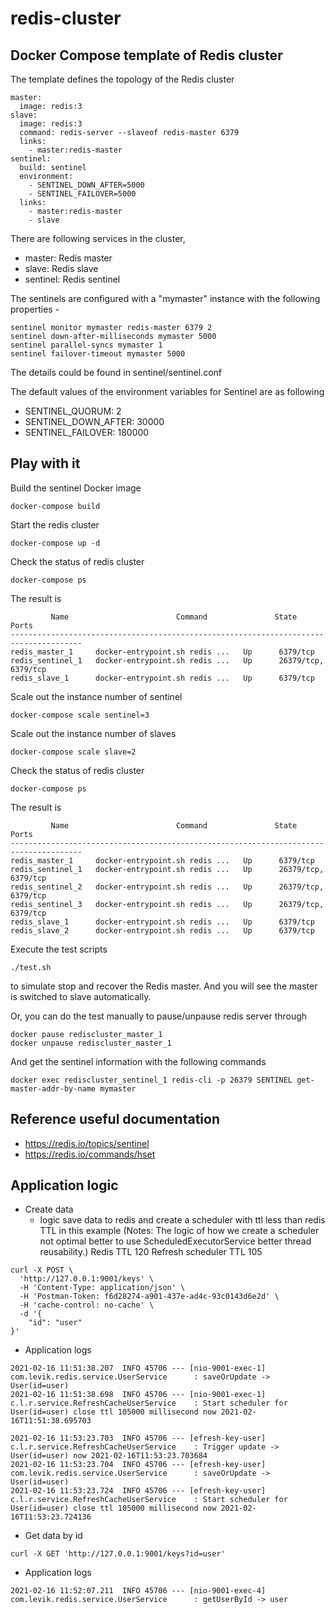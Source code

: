 # redis-cluster 

## Docker Compose template of Redis cluster

The template defines the topology of the Redis cluster

```
master:
  image: redis:3
slave:
  image: redis:3
  command: redis-server --slaveof redis-master 6379
  links:
    - master:redis-master
sentinel:
  build: sentinel
  environment:
    - SENTINEL_DOWN_AFTER=5000
    - SENTINEL_FAILOVER=5000    
  links:
    - master:redis-master
    - slave
```

There are following services in the cluster,

* master: Redis master
* slave:  Redis slave
* sentinel: Redis sentinel


The sentinels are configured with a "mymaster" instance with the following properties -

```
sentinel monitor mymaster redis-master 6379 2
sentinel down-after-milliseconds mymaster 5000
sentinel parallel-syncs mymaster 1
sentinel failover-timeout mymaster 5000
```

The details could be found in sentinel/sentinel.conf

The default values of the environment variables for Sentinel are as following

* SENTINEL_QUORUM: 2
* SENTINEL_DOWN_AFTER: 30000
* SENTINEL_FAILOVER: 180000



## Play with it

Build the sentinel Docker image

```
docker-compose build
```

Start the redis cluster

```
docker-compose up -d
```

Check the status of redis cluster

```
docker-compose ps
```

The result is 

```
         Name                        Command               State          Ports        
--------------------------------------------------------------------------------------
redis_master_1     docker-entrypoint.sh redis ...   Up      6379/tcp            
redis_sentinel_1   docker-entrypoint.sh redis ...   Up      26379/tcp, 6379/tcp 
redis_slave_1      docker-entrypoint.sh redis ...   Up      6379/tcp     
```

Scale out the instance number of sentinel

```
docker-compose scale sentinel=3
```

Scale out the instance number of slaves

```
docker-compose scale slave=2
```

Check the status of redis cluster

```
docker-compose ps
```

The result is 

```
         Name                        Command               State          Ports        
--------------------------------------------------------------------------------------
redis_master_1     docker-entrypoint.sh redis ...   Up      6379/tcp            
redis_sentinel_1   docker-entrypoint.sh redis ...   Up      26379/tcp, 6379/tcp 
redis_sentinel_2   docker-entrypoint.sh redis ...   Up      26379/tcp, 6379/tcp 
redis_sentinel_3   docker-entrypoint.sh redis ...   Up      26379/tcp, 6379/tcp 
redis_slave_1      docker-entrypoint.sh redis ...   Up      6379/tcp            
redis_slave_2      docker-entrypoint.sh redis ...   Up      6379/tcp            
```

Execute the test scripts
```
./test.sh
```
to simulate stop and recover the Redis master. And you will see the master is switched to slave automatically. 

Or, you can do the test manually to pause/unpause redis server through

```
docker pause rediscluster_master_1
docker unpause rediscluster_master_1
```
And get the sentinel information with the following commands

```
docker exec rediscluster_sentinel_1 redis-cli -p 26379 SENTINEL get-master-addr-by-name mymaster
```


## Reference useful documentation 
 - https://redis.io/topics/sentinel
 - https://redis.io/commands/hset
 
 
## Application logic

- Create data
    - logic save data to redis and create a scheduler with ttl less than redis TTL in this example 
    (Notes: The logic of how we create a scheduler not optimal better to use ScheduledExecutorService better thread reusability.)
        Redis TTL 120
        Refresh scheduler TTL 105
```
curl -X POST \
  'http://127.0.0.1:9001/keys' \
  -H 'Content-Type: application/json' \
  -H 'Postman-Token: f6d28274-a901-437e-ad4c-93c0143d6e2d' \
  -H 'cache-control: no-cache' \
  -d '{
    "id": "user"
}'
```

- Application logs
```
2021-02-16 11:51:38.207  INFO 45706 --- [nio-9001-exec-1] com.levik.redis.service.UserService      : saveOrUpdate -> User(id=user)
2021-02-16 11:51:38.698  INFO 45706 --- [nio-9001-exec-1] c.l.r.service.RefreshCacheUserService    : Start scheduler for User(id=user) close ttl 105000 millisecond now 2021-02-16T11:51:38.695703

2021-02-16 11:53:23.703  INFO 45706 --- [efresh-key-user] c.l.r.service.RefreshCacheUserService    : Trigger update -> User(id=user) now 2021-02-16T11:53:23.703684
2021-02-16 11:53:23.704  INFO 45706 --- [efresh-key-user] com.levik.redis.service.UserService      : saveOrUpdate -> User(id=user)
2021-02-16 11:53:23.724  INFO 45706 --- [efresh-key-user] c.l.r.service.RefreshCacheUserService    : Start scheduler for User(id=user) close ttl 105000 millisecond now 2021-02-16T11:53:23.724136
```

- Get data by id

```
curl -X GET 'http://127.0.0.1:9001/keys?id=user'
```

- Application logs

```
2021-02-16 11:52:07.211  INFO 45706 --- [nio-9001-exec-4] com.levik.redis.service.UserService      : getUserById -> user
```